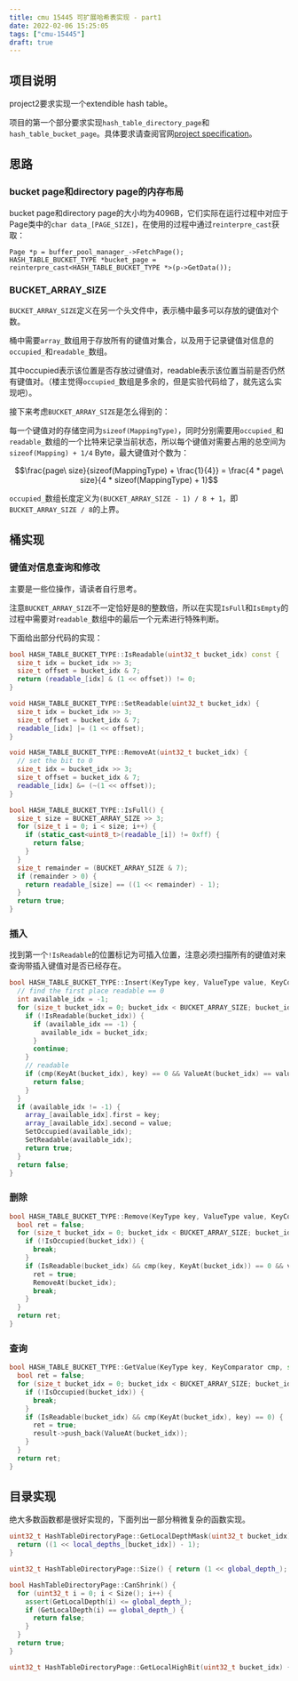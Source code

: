 ```yaml
---
title: cmu 15445 可扩展哈希表实现 - part1
date: 2022-02-06 15:25:05
tags: ["cmu-15445"]
draft: true
---
```


## 项目说明

project2要求实现一个extendible hash table。

项目的第一个部分要求实现`hash_table_directory_page`和`hash_table_bucket_page`。具体要求请查阅官网[project specification](https://15445.courses.cs.cmu.edu/fall2021/project2/#hash-table-bucket-page)。

## 思路

### bucket page和directory page的内存布局

bucket page和directory page的大小均为4096B，它们实际在运行过程中对应于Page类中的`char data_[PAGE_SIZE]`，在使用的过程中通过`reinterpre_cast`获取：

```
Page *p = buffer_pool_manager_->FetchPage();
HASH_TABLE_BUCKET_TYPE *bucket_page = reinterpre_cast<HASH_TABLE_BUCKET_TYPE *>(p->GetData());
```

### BUCKET_ARRAY_SIZE

`BUCKET_ARRAY_SIZE`定义在另一个头文件中，表示桶中最多可以存放的键值对个数。

桶中需要`array_`数组用于存放所有的键值对集合，以及用于记录键值对信息的`occupied_`和`readable_`数组。

其中occupied表示该位置是否存放过键值对，readable表示该位置当前是否仍然有键值对。（楼主觉得`occupied_`数组是多余的，但是实验代码给了，就先这么实现吧）。

接下来考虑`BUCKET_ARRAY_SIZE`是怎么得到的：

每一个键值对的存储空间为`sizeof(MappingType)`，同时分别需要用`occupied_`和`readable_`数组的一个比特来记录当前状态，所以每个键值对需要占用的总空间为`sizeof(Mapping) + 1/4` Byte，最大键值对个数为：

$$\frac{page\ size}{sizeof(MappingType) + \frac{1}{4}} = \frac{4 * page\ size}{4 * sizeof(MappingType) + 1}$$

`occupied_`数组长度定义为`(BUCKET_ARRAY_SIZE - 1) / 8 + 1`，即`BUCKET_ARRAY_SIZE / 8`的上界。

## 桶实现

### 键值对信息查询和修改

主要是一些位操作，请读者自行思考。

注意`BUCKET_ARRAY_SIZE`不一定恰好是8的整数倍，所以在实现`IsFull`和`IsEmpty`的过程中需要对`readable_`数组中的最后一个元素进行特殊判断。

下面给出部分代码的实现：

```cpp
bool HASH_TABLE_BUCKET_TYPE::IsReadable(uint32_t bucket_idx) const {
  size_t idx = bucket_idx >> 3;
  size_t offset = bucket_idx & 7;
  return (readable_[idx] & (1 << offset)) != 0;
}

void HASH_TABLE_BUCKET_TYPE::SetReadable(uint32_t bucket_idx) {
  size_t idx = bucket_idx >> 3;
  size_t offset = bucket_idx & 7;
  readable_[idx] |= (1 << offset);
}

void HASH_TABLE_BUCKET_TYPE::RemoveAt(uint32_t bucket_idx) {
  // set the bit to 0
  size_t idx = bucket_idx >> 3;
  size_t offset = bucket_idx & 7;
  readable_[idx] &= (~(1 << offset));
}

bool HASH_TABLE_BUCKET_TYPE::IsFull() {
  size_t size = BUCKET_ARRAY_SIZE >> 3;
  for (size_t i = 0; i < size; i++) {
    if (static_cast<uint8_t>(readable_[i]) != 0xff) {
      return false;
    }
  }
  size_t remainder = (BUCKET_ARRAY_SIZE & 7);
  if (remainder > 0) {
    return readable_[size] == ((1 << remainder) - 1);
  }
  return true;
}
```

### 插入

找到第一个`!IsReadable`的位置标记为可插入位置，注意必须扫描所有的键值对来查询带插入键值对是否已经存在。

```cpp
bool HASH_TABLE_BUCKET_TYPE::Insert(KeyType key, ValueType value, KeyComparator cmp) {
  // find the first place readable == 0
  int available_idx = -1;
  for (size_t bucket_idx = 0; bucket_idx < BUCKET_ARRAY_SIZE; bucket_idx++) {
    if (!IsReadable(bucket_idx)) {
      if (available_idx == -1) {
        available_idx = bucket_idx;
      }
      continue;
    }
    // readable
    if (cmp(KeyAt(bucket_idx), key) == 0 && ValueAt(bucket_idx) == value) {
      return false;
    }
  }
  if (available_idx != -1) {
    array_[available_idx].first = key;
    array_[available_idx].second = value;
    SetOccupied(available_idx);
    SetReadable(available_idx);
    return true;
  }
  return false;
}
```

### 删除

```cpp
bool HASH_TABLE_BUCKET_TYPE::Remove(KeyType key, ValueType value, KeyComparator cmp) {
  bool ret = false;
  for (size_t bucket_idx = 0; bucket_idx < BUCKET_ARRAY_SIZE; bucket_idx++) {
    if (!IsOccupied(bucket_idx)) {
      break;
    }
    if (IsReadable(bucket_idx) && cmp(key, KeyAt(bucket_idx)) == 0 && value == ValueAt(bucket_idx)) {
      ret = true;
      RemoveAt(bucket_idx);
      break;
    }
  }
  return ret;
}
```

### 查询

```cpp
bool HASH_TABLE_BUCKET_TYPE::GetValue(KeyType key, KeyComparator cmp, std::vector<ValueType> *result) {
  bool ret = false;
  for (size_t bucket_idx = 0; bucket_idx < BUCKET_ARRAY_SIZE; bucket_idx++) {
    if (!IsOccupied(bucket_idx)) {
      break;
    }
    if (IsReadable(bucket_idx) && cmp(KeyAt(bucket_idx), key) == 0) {
      ret = true;
      result->push_back(ValueAt(bucket_idx));
    }
  }
  return ret;
}
```

## 目录实现

绝大多数函数都是很好实现的，下面列出一部分稍微复杂的函数实现。

```cpp
uint32_t HashTableDirectoryPage::GetLocalDepthMask(uint32_t bucket_idx) {
  return ((1 << local_depths_[bucket_idx]) - 1);
}

uint32_t HashTableDirectoryPage::Size() { return (1 << global_depth_); }

bool HashTableDirectoryPage::CanShrink() {
  for (uint32_t i = 0; i < Size(); i++) {
    assert(GetLocalDepth(i) <= global_depth_);
    if (GetLocalDepth(i) == global_depth_) {
      return false;
    }
  }
  return true;
}

uint32_t HashTableDirectoryPage::GetLocalHighBit(uint32_t bucket_idx) { return 1 << local_depths_[bucket_idx]; }
```
